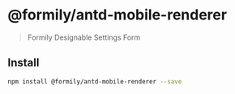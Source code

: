 # @formily/antd-mobile-renderer

> Formily Designable Settings Form

## Install

```bash
npm install @formily/antd-mobile-renderer --save
```
